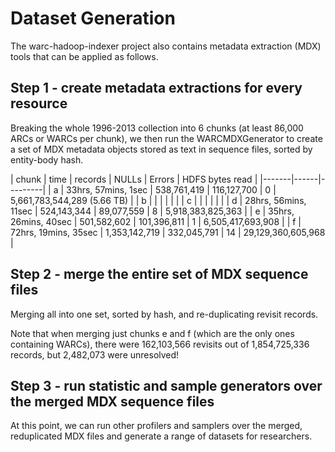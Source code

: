 Dataset Generation
==================

The warc-hadoop-indexer project also contains metadata extraction (MDX) tools that can be applied as follows.

Step 1 - create metadata extractions for every resource
----------------------------------------------------

Breaking the whole 1996-2013 collection into 6 chunks (at least 86,000 ARCs or WARCs per chunk), we then run the WARCMDXGenerator to create a set of MDX metadata objects stored as text in sequence files, sorted by entity-body hash.

| chunk | time | records | NULLs | Errors | HDFS bytes read | 
|-------|------|---------|
| a     | 33hrs, 57mins,  1sec |   538,761,419 | 116,127,700 | 0  | 5,661,783,544,289 (5.66 TB) |
| b     |  |  |  |  |  |
| c     |  |  |  |  |  |
| d     | 28hrs, 56mins, 11sec |   524,143,344 |  89,077,559 | 8  | 5,918,383,825,363 |
| e     | 35hrs, 26mins, 40sec |   501,582,602 | 101,396,811 | 1  | 6,505,417,693,908 |
| f     | 72hrs, 19mins, 35sec | 1,353,142,719 | 332,045,791 | 14 | 29,129,360,605,968 |


Step 2 - merge the entire set of MDX sequence files 
------------------------------------------------

Merging all into one set, sorted by hash, and re-duplicating revisit records.

Note that when merging just chunks e and f (which are the only ones containing WARCs), there were 162,103,566 revisits out of 1,854,725,336 records, but 2,482,073 were unresolved!

Step 3 - run statistic and sample generators over the merged MDX sequence files
--------------------------------------------------------------------------

At this point, we can run other profilers and samplers over the merged, reduplicated MDX files and generate a range of datasets for researchers.
